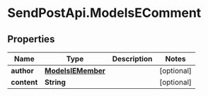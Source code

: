 # SendPostApi.ModelsEComment

## Properties
Name | Type | Description | Notes
------------ | ------------- | ------------- | -------------
**author** | [**ModelsIEMember**](ModelsIEMember.md) |  | [optional] 
**content** | **String** |  | [optional] 
